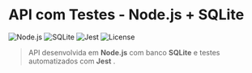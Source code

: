 # API com Testes - Node.js + SQLite

![Node.js](https://img.shields.io/badge/Node.js-18.x-green)
![SQLite](https://img.shields.io/badge/SQLite-3-blue)
![Jest](https://img.shields.io/badge/tests-Jest%20%2B%20Supertest-red)
![License](https://img.shields.io/badge/license-MIT-yellow)

> API desenvolvida em **Node.js** com banco **SQLite** e testes automatizados com **Jest** .
